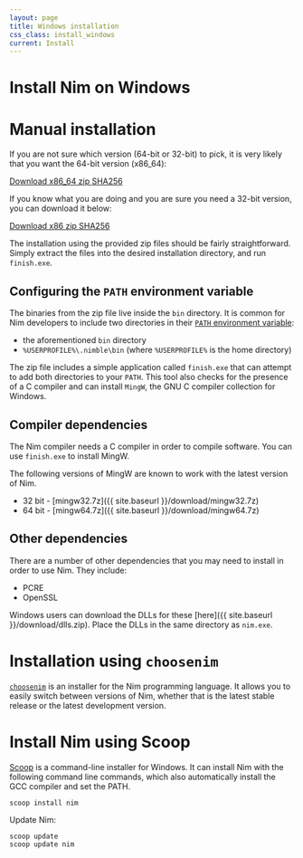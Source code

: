 ```yaml
---
layout: page
title: Windows installation
css_class: install_windows
current: Install
---
```



<h1 class="text-centered page-title main-heading">Install Nim on Windows</h1>

# Manual installation

If you are not sure which version (64-bit or 32-bit) to pick, it is very likely
that you want the 64-bit version (x86\_64):

<div class="center">
  <a href="{{ site.baseurl }}/download/nim-{{ site.nim_version }}_x64.zip"
    class="pure-button pure-button-primary download-button">
    <i class="fa fa-file-archive-o" aria-hidden="true"></i>
    Download x86_64 zip
  </a>
  <a href="{{ site.baseurl }}/download/nim-{{ site.nim_version }}_x64.zip.sha256"
    class="pure-button">
    <i class="fa fa-file-text-o" aria-hidden="true"></i>
    SHA256
  </a>
</div>

If you know what you are doing and you are sure you need a 32-bit version,
you can download it below:

<div class="center">
  <a href="{{ site.baseurl }}/download/nim-{{ site.nim_version }}_x32.zip"
    class="pure-button pure-button-primary download-button">
    <i class="fa fa-file-archive-o" aria-hidden="true"></i>
    Download x86 zip
  </a>
  <a href="{{ site.baseurl }}/download/nim-{{ site.nim_version }}_x32.zip.sha256"
    class="pure-button">
    <i class="fa fa-file-text-o" aria-hidden="true"></i>
    SHA256
  </a>
</div>

The installation using the provided zip files should be fairly
straightforward. Simply extract the files into the desired installation
directory, and run ``finish.exe``.

## Configuring the ``PATH`` environment variable

The binaries from the zip file live inside the ``bin`` directory.
It is common for Nim developers to include two directories in their
[``PATH`` environment variable](https://en.wikipedia.org/wiki/PATH_(variable)):

* the aforementioned ``bin`` directory
* ``%USERPROFILE%\.nimble\bin`` (where ``%USERPROFILE%`` is the home directory)

The zip file includes a simple application called ``finish.exe`` that can
attempt to add both directories to your ``PATH``.
This tool also checks for the presence of a C compiler and can install ``MingW``,
the GNU C compiler collection for Windows.

## Compiler dependencies

The Nim compiler needs a C compiler in order to compile software. You can
use ``finish.exe`` to install MingW.

The following versions of MingW are known to work with the latest version of
Nim.

<!-- TODO: Instructions on what to do with these 7z files? -->

* 32 bit - [mingw32.7z]({{ site.baseurl }}/download/mingw32.7z)
* 64 bit - [mingw64.7z]({{ site.baseurl }}/download/mingw64.7z)

## Other dependencies

There are a number of other dependencies that you may need to install in order
to use Nim. They include:

* PCRE
* OpenSSL

Windows users can download the DLLs for these
[here]({{ site.baseurl }}/download/dlls.zip).  Place the DLLs in the same
directory as `nim.exe`.


# Installation using ``choosenim``

[``choosenim``](https://github.com/dom96/choosenim#choosenim) is an
installer for the Nim programming language. It allows you
to easily switch between versions of Nim, whether that is the latest stable
release or the latest development version.


# Install Nim using Scoop

[Scoop](https://scoop.sh/) is a command-line installer for Windows.
It can install Nim with the following command line commands, which also automatically install the GCC compiler and set the PATH.

```
scoop install nim
```

Update Nim:

```
scoop update
scoop update nim
```
